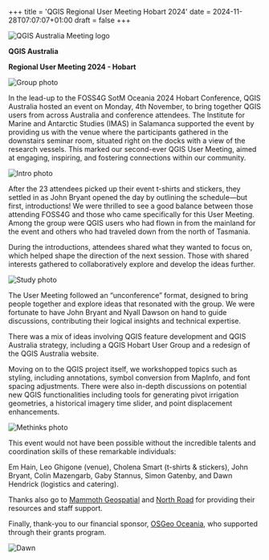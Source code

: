 +++
title = 'QGIS Regional User Meeting Hobart 2024'
date = 2024-11-28T07:07:07+01:00
draft = false
+++

![QGIS Australia Meeting logo](/images/UM2024logo.png)  

**QGIS Australia**

**Regional User Meeting 2024 - Hobart**


![Group photo](/images/QGIS_UM_rounded_small.jpg)  

In the lead-up to the FOSS4G SotM Oceania 2024 Hobart Conference, QGIS Australia hosted an event on Monday, 4th November, to bring together QGIS users from across Australia and conference attendees. The Institute for Marine and Antarctic Studies (IMAS) in Salamanca supported the event by providing us with the venue where the participants gathered in the downstairs seminar room, situated right on the docks with a view of the research vessels. This marked our second-ever QGIS User Meeting, aimed at engaging, inspiring, and fostering connections within our community.

![Intro photo](/images/UM2024p1.png)  

After the 23 attendees picked up their event t-shirts and stickers, they settled in as John Bryant opened the day by outlining the schedule—but first, introductions! We were thrilled to see a good balance between those attending FOSS4G and those who came specifically for this User Meeting. Among the group were QGIS users who had flown in from the mainland for the event and others who had traveled down from the north of Tasmania.

During the introductions, attendees shared what they wanted to focus on, which helped shape the direction of the next session. Those with shared interests gathered to collaboratively explore and develop the ideas further.


![Study photo](/images/UM2024p2.png)  

The User Meeting followed an “unconference” format, designed to bring people together and explore ideas that resonated with the group. We were fortunate to have John Bryant and Nyall Dawson on hand to guide discussions, contributing their logical insights and technical expertise.

There was a mix of ideas involving QGIS feature development and QGIS Australia strategy, including a QGIS Hobart User Group and a redesign of the QGIS Australia website. 

Moving on to the QGIS project itself, we workshopped topics such as styling, including annotations, symbol conversion from MapInfo, and font spacing adjustments. There were also in-depth discussions on potential new QGIS functionalities including tools for generating pivot irrigation geometries, a historical imagery time slider, and point displacement enhancements.

![Methinks photo](/images/UM2024p3.png)  

This event would not have been possible without the incredible talents and coordination skills of these remarkable individuals:

Em Hain, Leo Ghigone (venue), Cholena Smart (t-shirts & stickers), John Bryant, Colin Mazengarb, Gaby Stannus, Simon Gatenby, and Dawn Hendrick (logistics and catering). 

Thanks also go to [Mammoth Geospatial](https://mammothgeospatial.com/) and [North Road](https://north-road.com/) for providing their resources and staff support.

Finally, thank-you to our financial sponsor, [OSGeo Oceania](https://osgeo-oceania.org/), who supported through their grants program.

![Dawn](/images/UM2024dawn.png)
